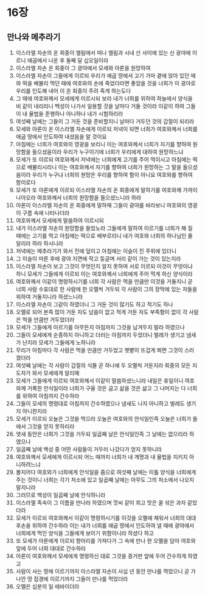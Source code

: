 # 16장

## 만나와 메추라기
1. 이스라엘 자손의 온 회중이 엘림에서 떠나 엘림과 시내 산 사이에 있는 신 광야에 이르니 애굽에서 나온 후 둘째 달 십오일이라
2. 이스라엘 자손 온 회중이 그 광야에서 모세와 아론을 원망하여
3. 이스라엘 자손이 그들에게 이르되 우리가 애굽 땅에서 고기 가마 곁에 앉아 있던 때와 떡을 배불리 먹던 때에 여호와의 손에 죽었더라면 좋았을 것을 너희가 이 광야로 우리를 인도해 내어 이 온 회중이 주려 죽게 하는도다
4. 그 때에 여호와께서 모세에게 이르시되 보라 내가 너희를 위하여 하늘에서 양식을 비 같이 내리리니 백성이 나가서 일용할 것을 날마다 거둘 것이라 이같이 하여 그들이 내 율법을 준행하나 아니하나 내가 시험하리라
5. 여섯째 날에는 그들이 그 거둔 것을 준비할지니 날마다 거두던 것의 갑절이 되리라
6. 모세와 아론이 온 이스라엘 자손에게 이르되 저녁이 되면 너희가 여호와께서 너희를 애굽 땅에서 인도하여 내셨음을 알 것이요
7. 아침에는 너희가 여호와의 영광을 보리니 이는 여호와께서 너희가 자기를 향하여 원망함을 들으셨음이라 우리가 누구이기에 너희가 우리에게 대하여 원망하느냐
8. 모세가 또 이르되 여호와께서 저녁에는 너희에게 고기를 주어 먹이시고 아침에는 떡으로 배불리시리니 이는 여호와께서 자기를 향하여 너희가 원망하는 그 말을 들으셨음이라 우리가 누구냐 너희의 원망은 우리를 향하여 함이 아니요 여호와를 향하여 함이로다
9. 모세가 또 아론에게 이르되 이스라엘 자손의 온 회중에게 말하기를 여호와께 가까이 나아오라 여호와께서 너희의 원망함을 들으셨느니라 하라
10. 아론이 이스라엘 자손의 온 회중에게 말하매 그들이 광야를 바라보니 여호와의 영광이 구름 속에 나타나더라
11. 여호와께서 모세에게 말씀하여 이르시되
12. 내가 이스라엘 자손의 원망함을 들었노라 그들에게 말하여 이르기를 너희가 해 질 때에는 고기를 먹고 아침에는 떡으로 배부르리니 내가 여호와 너희의 하나님인 줄 알리라 하라 하시니라
13. 저녁에는 메추라기가 와서 진에 덮이고 아침에는 이슬이 진 주위에 있더니
14. 그 이슬이 마른 후에 광야 지면에 작고 둥글며 서리 같이 가는 것이 있는지라
15. 이스라엘 자손이 보고 그것이 무엇인지 알지 못하여 서로 이르되 이것이 무엇이냐 하니 모세가 그들에게 이르되 이는 여호와께서 너희에게 주어 먹게 하신 양식이라
16. 여호와께서 이같이 명령하시기를 너희 각 사람은 먹을 만큼만 이것을 거둘지니 곧 너희 사람 수효대로 한 사람에 한 오멜씩 거두되 각 사람이 그의 장막에 있는 자들을 위하여 거둘지니라 하셨느니라
17. 이스라엘 자손이 그같이 하였더니 그 거둔 것이 많기도 하고 적기도 하나
18. 오멜로 되어 본즉 많이 거둔 자도 남음이 없고 적게 거둔 자도 부족함이 없이 각 사람은 먹을 만큼만 거두었더라
19. 모세가 그들에게 이르기를 아무든지 아침까지 그것을 남겨두지 말라 하였으나
20. 그들이 모세에게 순종하지 아니하고 더러는 아침까지 두었더니 벌레가 생기고 냄새가 난지라 모세가 그들에게 노하니라
21. 무리가 아침마다 각 사람은 먹을 만큼만 거두었고 햇볕이 뜨겁게 쬐면 그것이 스러졌더라
22. 여섯째 날에는 각 사람이 갑절의 식물 곧 하나에 두 오멜씩 거둔지라 회중의 모든 지도자가 와서 모세에게 알리매
23. 모세가 그들에게 이르되 여호와께서 이같이 말씀하셨느니라 내일은 휴일이니 여호와께 거룩한 안식일이라 너희가 구울 것은 굽고 삶을 것은 삶고 그 나머지는 다 너희를 위하여 아침까지 간수하라
24. 그들이 모세의 명령대로 아침까지 간수하였으나 냄새도 나지 아니하고 벌레도 생기지 아니한지라
25. 모세가 이르되 오늘은 그것을 먹으라 오늘은 여호와의 안식일인즉 오늘은 너희가 들에서 그것을 얻지 못하리라
26. 엿새 동안은 너희가 그것을 거두되 일곱째 날은 안식일인즉 그 날에는 없으리라 하였으나
27. 일곱째 날에 백성 중 어떤 사람들이 거두러 나갔다가 얻지 못하니라
28. 여호와께서 모세에게 이르시되 어느 때까지 너희가 내 계명과 내 율법을 지키지 아니하려느냐
29. 볼지어다 여호와가 너희에게 안식일을 줌으로 여섯째 날에는 이틀 양식을 너희에게 주는 것이니 너희는 각기 처소에 있고 일곱째 날에는 아무도 그의 처소에서 나오지 말지니라
30. 그러므로 백성이 일곱째 날에 안식하니라
31. 이스라엘 족속이 그 이름을 만나라 하였으며 깟씨 같이 희고 맛은 꿀 섞은 과자 같았더라
32. 모세가 이르되 여호와께서 이같이 명령하시기를 이것을 오멜에 채워서 너희의 대대 후손을 위하여 간수하라 이는 내가 너희를 애굽 땅에서 인도하여 낼 때에 광야에서 너희에게 먹인 양식을 그들에게 보이기 위함이니라 하셨다 하고
33. 또 모세가 아론에게 이르되 항아리를 가져다가 그 속에 만나 한 오멜을 담아 여호와 앞에 두어 너희 대대로 간수하라
34. 아론이 여호와께서 모세에게 명령하신 대로 그것을 증거판 앞에 두어 간수하게 하였고
35. 사람이 사는 땅에 이르기까지 이스라엘 자손이 사십 년 동안 만나를 먹었으니 곧 가나안 땅 접경에 이르기까지 그들이 만나를 먹었더라
36. 오멜은 십분의 일 에바이더라
